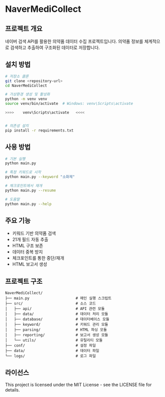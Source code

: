 # NaverMediCollect

## 프로젝트 개요
네이버 검색 API를 활용한 의약품 데이터 수집 프로젝트입니다. 의약품 정보를 체계적으로 검색하고 추출하여 구조화된 데이터로 저장합니다.

## 설치 방법
```bash
# 저장소 클론
git clone <repository-url>
cd NaverMediCollect

# 가상환경 생성 및 활성화
python -m venv venv
source venv/bin/activate  # Windows: venv\Scripts\activate

>>>>    venv\Scripts\activate   <<<<


# 의존성 설치
pip install -r requirements.txt
```

## 사용 방법
```bash
# 기본 실행
python main.py

# 특정 키워드로 시작
python main.py --keyword "소화제"

# 체크포인트에서 재개
python main.py --resume

# 도움말
python main.py --help
```

## 주요 기능
- 키워드 기반 의약품 검색
- 21개 필드 자동 추출
- HTML 구조 보존
- 데이터 중복 방지
- 체크포인트를 통한 중단/재개
- HTML 보고서 생성

## 프로젝트 구조
```
NaverMediCollect/
├── main.py                     # 메인 실행 스크립트
├── src/                        # 소스 코드
│   ├── api/                    # API 관련 모듈
│   ├── data/                   # 데이터 처리 모듈
│   ├── database/               # 데이터베이스 모듈
│   ├── keyword/                # 키워드 관리 모듈
│   ├── parsing/                # HTML 파싱 모듈
│   ├── reporting/              # 보고서 생성 모듈
│   └── utils/                  # 유틸리티 모듈
├── conf/                       # 설정 파일
├── data/                       # 데이터 파일
└── logs/                       # 로그 파일
```

## 라이선스
This project is licensed under the MIT License - see the LICENSE file for details.
